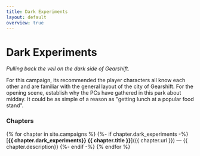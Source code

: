 ```yaml
---
title: Dark Experiments
layout: default
overview: true
---
```

# Dark Experiments
_Pulling back the veil on the dark side of Gearshift._

<gm-note>
<i class="fa fa-info-circle fa-2x fa-fw"></i>

For this campaign, its recommended the player characters all know each other and are familiar with the general layout of the city of Gearshift. For the opening scene, establish why the PCs have gathered in this park about midday. It could be as simple of a reason as "getting lunch at a popular food stand".
</gm-note>

### Chapters
{% for chapter in site.campaigns %}
	{%- if chapter.dark_experiments -%}
		[**{{ chapter.dark_experiments}} {{ chapter.title }}**]({{ chapter.url }}) — {{ chapter.description}}
	{%- endif -%}
{% endfor %}